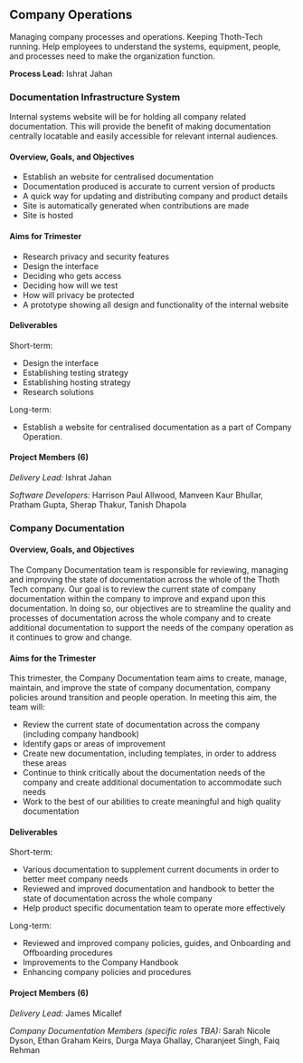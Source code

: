 ## Company Operations

Managing company processes and operations. Keeping Thoth-Tech running. Help employees to understand
the systems, equipment, people, and processes need to make the organization function.

**Process Lead:** Ishrat Jahan

### Documentation Infrastructure System

Internal systems website will be for holding all company related documentation. This will provide
the benefit of making documentation centrally locatable and easily accessible for relevant internal
audiences.

#### Overview, Goals, and Objectives

- Establish an website for centralised documentation
- Documentation produced is accurate to current version of products
- A quick way for updating and distributing company and product details
- Site is automatically generated when contributions are made
- Site is hosted

#### Aims for Trimester

- Research privacy and security features
- Design the interface
- Deciding who gets access
- Deciding how will we test
- How will privacy be protected
- A prototype showing all design and functionality of the internal website

#### Deliverables

Short-term:

- Design the interface
- Establishing testing strategy
- Establishing hosting strategy
- Research solutions

Long-term:

- Establish a website for centralised documentation as a part of Company Operation.

#### Project Members (6)

_Delivery Lead:_ Ishrat Jahan

_Software Developers:_ Harrison Paul Allwood, Manveen Kaur Bhullar, Pratham Gupta, Sherap Thakur,
Tanish Dhapola

### Company Documentation

#### Overview, Goals, and Objectives

The Company Documentation team is responsible for reviewing, managing and improving the state of
documentation across the whole of the Thoth Tech company. Our goal is to review the current state of
company documentation within the company to improve and expand upon this documentation. In doing so,
our objectives are to streamline the quality and processes of documentation across the whole company
and to create additional documentation to support the needs of the company operation as it continues
to grow and change.

#### Aims for the Trimester

This trimester, the Company Documentation team aims to create, manage, maintain, and improve the
state of company documentation, company policies around transition and people operation. In meeting
this aim, the team will:

- Review the current state of documentation across the company (including company handbook)
- Identify gaps or areas of improvement
- Create new documentation, including templates, in order to address these areas
- Continue to think critically about the documentation needs of the company and create additional
  documentation to accommodate such needs
- Work to the best of our abilities to create meaningful and high quality documentation

#### Deliverables

Short-term:

- Various documentation to supplement current documents in order to better meet company needs
- Reviewed and improved documentation and handbook to better the state of documentation across the
  whole company
- Help product specific documentation team to operate more effectively

Long-term:

- Reviewed and improved company policies, guides, and Onboarding and Offboarding procedures
- Improvements to the Company Handbook
- Enhancing company policies and procedures

#### Project Members (6)

_Delivery Lead:_ James Micallef

_Company Documentation Members (specific roles TBA):_ Sarah Nicole Dyson, Ethan Graham Keirs, Durga
Maya Ghallay, Charanjeet Singh, Faiq Rehman
